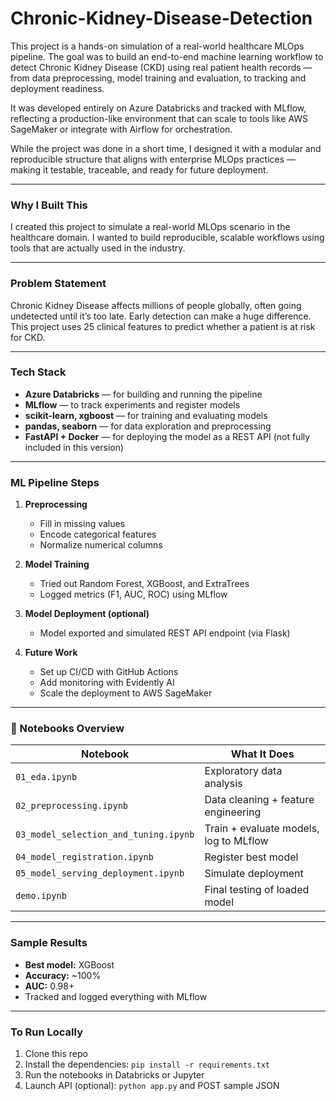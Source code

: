 # Chronic-Kidney-Disease-Detection

This project is a hands-on simulation of a real-world healthcare MLOps pipeline. The goal was to build an end-to-end machine learning workflow to detect Chronic Kidney Disease (CKD) using real patient health records — from data preprocessing, model training and evaluation, to tracking and deployment readiness.

It was developed entirely on Azure Databricks and tracked with MLflow, reflecting a production-like environment that can scale to tools like AWS SageMaker or integrate with Airflow for orchestration. 

While the project was done in a short time, I designed it with a modular and reproducible structure that aligns with enterprise MLOps practices — making it testable, traceable, and ready for future deployment.


---

### Why I Built This

I created this project to simulate a real-world MLOps scenario in the healthcare domain. I wanted to build reproducible, scalable workflows using tools that are actually used in the industry.

---

### Problem Statement

Chronic Kidney Disease affects millions of people globally, often going undetected until it’s too late. Early detection can make a huge difference. This project uses 25 clinical features to predict whether a patient is at risk for CKD.

---

### Tech Stack

- **Azure Databricks** — for building and running the pipeline
- **MLflow** — to track experiments and register models
- **scikit-learn, xgboost** — for training and evaluating models
- **pandas, seaborn** — for data exploration and preprocessing
- **FastAPI + Docker** — for deploying the model as a REST API (not fully included in this version)

---

### ML Pipeline Steps

1. **Preprocessing**
   - Fill in missing values
   - Encode categorical features
   - Normalize numerical columns

2. **Model Training**
   - Tried out Random Forest, XGBoost, and ExtraTrees
   - Logged metrics (F1, AUC, ROC) using MLflow

3. **Model Deployment (optional)**
   - Model exported and simulated REST API endpoint (via Flask)

4. **Future Work**
   - Set up CI/CD with GitHub Actions
   - Add monitoring with Evidently AI
   - Scale the deployment to AWS SageMaker

---

### 📓 Notebooks Overview

| Notebook | What It Does |
|----------|------------------|
| `01_eda.ipynb` | Exploratory data analysis |
| `02_preprocessing.ipynb` | Data cleaning + feature engineering |
| `03_model_selection_and_tuning.ipynb` | Train + evaluate models, log to MLflow |
| `04_model_registration.ipynb` | Register best model |
| `05_model_serving_deployment.ipynb` | Simulate deployment |
| `demo.ipynb` | Final testing of loaded model |

---

### Sample Results

- **Best model:** XGBoost
- **Accuracy:** ~100%
- **AUC:** 0.98+
- Tracked and logged everything with MLflow

---

### To Run Locally

1. Clone this repo
2. Install the dependencies: `pip install -r requirements.txt`
3. Run the notebooks in Databricks or Jupyter
4. Launch API (optional): `python app.py` and POST sample JSON

